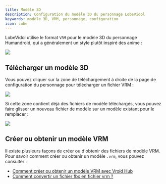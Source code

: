 ```yaml
---
title: Modèle 3D
description: Configuration du modèle 3D du personnage LobeVidol
keywords: modèle 3D, VRM, personnage, configuration
icon: cube
---
```


LobeVidol utilise le format `VRM` pour le modèle 3D du personnage Humandroid, qui a généralement un style plutôt inspiré des anime :

<Frame>
  <img src="https://oss.vidol.chat/assets/fb45861785566b49970837dd4bd5a0f3.webp" />
</Frame>

## Télécharger un modèle 3D

Vous pouvez cliquer sur la zone de téléchargement à droite de la page de configuration du personnage pour télécharger un fichier VRM :

<Frame>
  <img src="https://oss.vidol.chat/assets/dcce29777865df9bb45590e3d507cb18.webp" />
</Frame>

Si cette zone contient déjà des fichiers de modèle téléchargés, vous pouvez faire glisser un nouveau fichier de modèle sur un modèle existant pour le remplacer :

<Frame>
  <img src="https://oss.vidol.chat/assets/4c5667f3b3c0c0757dd7d972fedb98da.webp" />
</Frame>

## Créer ou obtenir un modèle VRM

Il existe plusieurs façons de créer ou d'obtenir des fichiers de modèle VRM. Pour savoir comment créer ou obtenir un modèle `.vrm`, vous pouvez consulter :

- [Comment créer ou obtenir un modèle VRM avec Vroid Hub](/guides/create-vrm-with-vroid-hub)
- [Comment convertir un fichier fbx en fichier vrm ?](/guides/convert-fbx-to-vrm)

